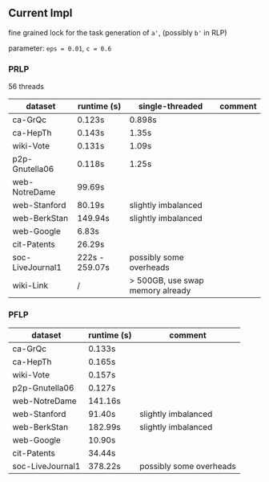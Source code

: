 ## Current Impl

fine grained lock for the task generation of `a'`, (possibly `b'` in RLP)

parameter: `eps = 0.01`, `c = 0.6`


### PRLP

56 threads

dataset | runtime (s) | single-threaded | comment
--- | --- | --- | ---
ca-GrQc             | 0.123s    | 0.898s    |
ca-HepTh            | 0.143s    | 1.35s     |
wiki-Vote           | 0.131s    | 1.09s     |
p2p-Gnutella06      | 0.118s    | 1.25s     |
web-NotreDame       | 99.69s    |
web-Stanford        | 80.19s    | slightly imbalanced
web-BerkStan        | 149.94s   | slightly imbalanced
web-Google          | 6.83s     |
cit-Patents         | 26.29s    |
soc-LiveJournal1    | 222s - 259.07s   | possibly some overheads
wiki-Link           | / | > 500GB, use swap memory already


### PFLP

dataset | runtime (s) | comment
--- | --- | ---
ca-GrQc             | 0.133s    |
ca-HepTh            | 0.165s    |
wiki-Vote           | 0.157s    |
p2p-Gnutella06      | 0.127s    |
web-NotreDame       | 141.16s   |
web-Stanford        | 91.40s    | slightly imbalanced
web-BerkStan        | 182.99s   | slightly imbalanced
web-Google          | 10.90s    |
cit-Patents         | 34.44s    |
soc-LiveJournal1    | 378.22s      | possibly some overheads

